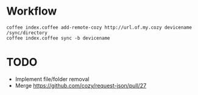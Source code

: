 # Workflow

```
coffee index.coffee add-remote-cozy http://url.of.my.cozy devicename /sync/directory
coffee index.coffee sync -b devicename
```

# TODO
* Implement file/folder removal
* Merge https://github.com/cozy/request-json/pull/27
